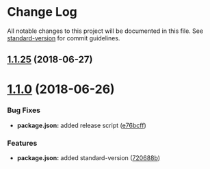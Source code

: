 # Change Log

All notable changes to this project will be documented in this file. See [standard-version](https://github.com/conventional-changelog/standard-version) for commit guidelines.

## [1.1.25](https://github.com/chase2981/angular-cli-lib/compare/v1.1.24...v1.1.25) (2018-06-27)



<a name="1.1.0"></a>
# [1.1.0](https://github.com/chase2981/angular-cli-lib/compare/v1.0.1...v1.1.0) (2018-06-26)


### Bug Fixes

* **package.json:** added release script ([e76bcff](https://github.com/chase2981/angular-cli-lib/commit/e76bcff))


### Features

* **package.json:** added standard-version ([720688b](https://github.com/chase2981/angular-cli-lib/commit/720688b))

